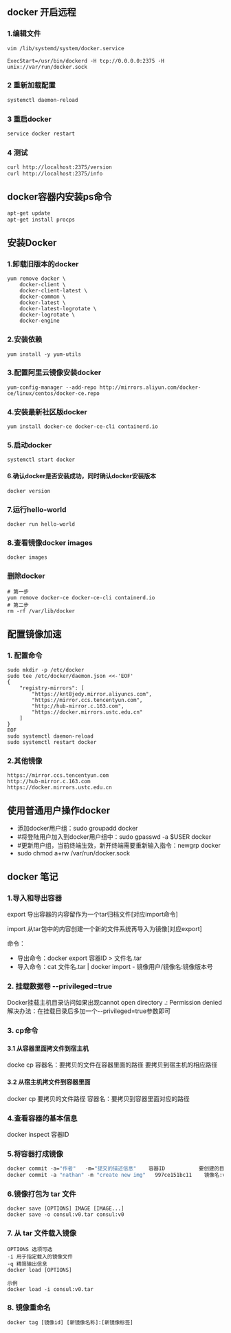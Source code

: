## docker 开启远程

### 1.编辑文件

```sh
vim /lib/systemd/system/docker.service
```

```
ExecStart=/usr/bin/dockerd -H tcp://0.0.0.0:2375 -H unix://var/run/docker.sock
```

### 2 重新加载配置

```sh
systemctl daemon-reload
```

### 3 重启docker

```sh
service docker restart
```

### 4 测试

```sh
curl http://localhost:2375/version
curl http://localhost:2375/info
```





## docker容器内安装ps命令



```sh
apt-get update
apt-get install procps
```







## 安装Docker

### 1.卸载旧版本的docker

```
yum remove docker \
	docker-client \
	docker-client-latest \
	docker-common \
	docker-latest \
	docker-latest-logrotate \
	docker-logrotate \
	docker-engine
```

### 2.安装依赖

```
yum install -y yum-utils
```

### 3.配置阿里云镜像安装docker

```
yum-config-manager --add-repo http://mirrors.aliyun.com/docker-ce/linux/centos/docker-ce.repo
```

### 4.安装最新社区版docker

```
yum install docker-ce docker-ce-cli containerd.io
```

### 5.启动docker

```
systemctl start docker
```

#### 6.确认docker是否安装成功，同时确认docker安装版本

```
docker version
```

### 7.运行hello-world

```
docker run hello-world
```

### 8.查看镜像docker images

```
docker images
```

### 删除docker

```
# 第一步
yum remove docker-ce docker-ce-cli containerd.io
# 第二步
rm -rf /var/lib/docker
```





## 配置镜像加速

### 1. 配置命令

```shell
sudo mkdir -p /etc/docker
sudo tee /etc/docker/daemon.json <<-'EOF'
{
	"registry-mirrors": [
		"https://knt8jedy.mirror.aliyuncs.com",
		"https://mirror.ccs.tencentyun.com",
		"http://hub-mirror.c.163.com",
		"https://docker.mirrors.ustc.edu.cn"
	]
}
EOF
sudo systemctl daemon-reload
sudo systemctl restart docker
```

### 2.其他镜像

```
https://mirror.ccs.tencentyun.com
http://hub-mirror.c.163.com
https://docker.mirrors.ustc.edu.cn
```



## 使用普通用户操作docker

- 添加docker用户组：sudo groupadd docker
- #将登陆用户加入到docker用户组中：sudo gpasswd -a $USER docker
- #更新用户组，当前终端生效，新开终端需要重新输入指令：newgrp docker
- sudo chmod a+rw /var/run/docker.sock



## docker 笔记

### 1.导入和导出容器

export 导出容器的内容留作为一个tar归档文件[对应import命令]

import 从tar包中的内容创建一个新的文件系统再导入为镜像[对应export]

命令：

- 导出命令：docker export 容器ID > 文件名.tar
- 导入命令：cat 文件名.tar | docker import - 镜像用户/镜像名:镜像版本号



### 2. 挂载数据卷  --privileged=true

 Docker挂载主机目录访问如果出现cannot open directory .: Permission denied
解决办法：在挂载目录后多加一个--privileged=true参数即可



### 3. cp命令

#### 3.1 从容器里面拷文件到宿主机

 docke cp 容器名：要拷贝的文件在容器里面的路径    要拷贝到宿主机的相应路径 

#### 3.2 从宿主机拷文件到容器里面

 docker cp 要拷贝的文件路径 容器名：要拷贝到容器里面对应的路径



### 4.查看容器的基本信息

docker inspect 容器ID

### 5.将容器打成镜像

```dockerfile
docker commit -a="作者"   -m="提交的描述信息"    容器ID           要创建的目标镜像名:[标签名]
docker commit -a "nathan" -m "create new img"   997ce151bc11    镜像名:v0
```

### 6.镜像打包为 tar 文件

```
docker save [OPTIONS] IMAGE [IMAGE...]
docker save -o consul:v0.tar consul:v0
```

### 7. 从 tar 文件载入镜像

```
OPTIONS 选项可选
-i 用于指定载入的镜像文件
-q 精简输出信息
docker load [OPTIONS]

示例
docker load -i consul:v0.tar
```

### 8. 镜像重命名

```dockerfile
docker tag [镜像id] [新镜像名称]:[新镜像标签]
```

